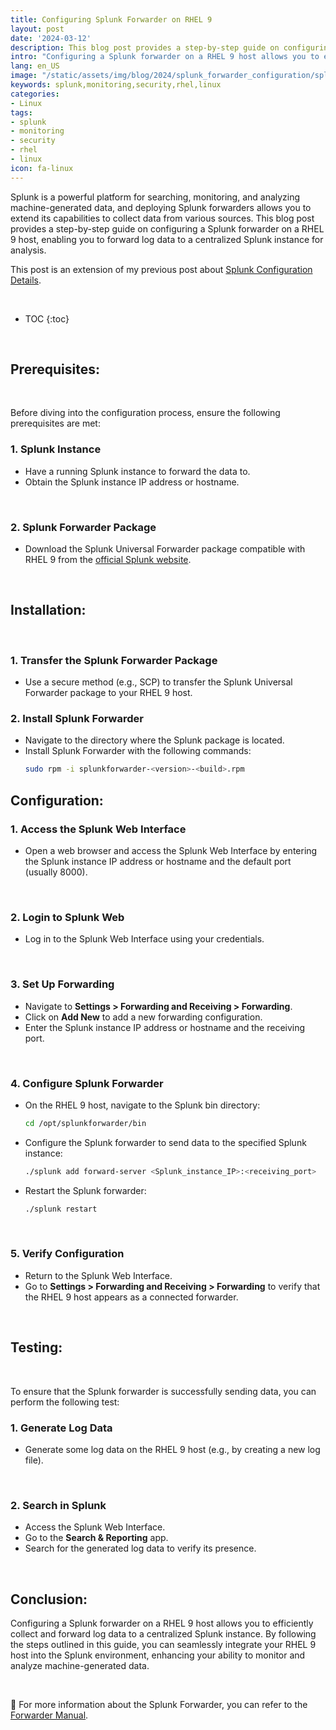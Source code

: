 ```yaml
---
title: Configuring Splunk Forwarder on RHEL 9
layout: post
date: '2024-03-12'
description: This blog post provides a step-by-step guide on configuring a Splunk forwarder on a RHEL 9 host, enabling you to forward log data to a centralized Splunk instance for analysis.
intro: "Configuring a Splunk forwarder on a RHEL 9 host allows you to efficiently collect and forward log data to a centralized Splunk instance."
lang: en_US
image: "/static/assets/img/blog/2024/splunk_forwarder_configuration/splunk_forwarder_configuration.jpg"
keywords: splunk,monitoring,security,rhel,linux
categories:
- Linux
tags:
- splunk
- monitoring
- security
- rhel
- linux
icon: fa-linux
---
```


Splunk is a powerful platform for searching, monitoring, and analyzing machine-generated data, and deploying Splunk forwarders allows you to extend its capabilities to collect data from various sources. This blog post provides a step-by-step guide on configuring a Splunk forwarder on a RHEL 9 host, enabling you to forward log data to a centralized Splunk instance for analysis.

This post is an extension of my previous post about [Splunk Configuration Details](https://jamisonjohnson.me/blog/linux/splunk_configuration_details/).

<br>

* TOC 
{:toc}

<br>

## Prerequisites:

<br>

Before diving into the configuration process, ensure the following prerequisites are met:

### 1. **Splunk Instance**
   - Have a running Splunk instance to forward the data to.
   - Obtain the Splunk instance IP address or hostname.

<br>

### 2. **Splunk Forwarder Package**
   - Download the Splunk Universal Forwarder package compatible with RHEL 9 from the [official Splunk website](https://www.splunk.com/en_us/download/universal-forwarder.html ).

<br>

## Installation:

<br>

### 1. **Transfer the Splunk Forwarder Package**
   - Use a secure method (e.g., SCP) to transfer the Splunk Universal Forwarder package to your RHEL 9 host.

### 2. **Install Splunk Forwarder**
   - Navigate to the directory where the Splunk package is located.
   - Install Splunk Forwarder with the following commands:
     ```bash
     sudo rpm -i splunkforwarder-<version>-<build>.rpm
     ```

## Configuration:

### 1. **Access the Splunk Web Interface**
   - Open a web browser and access the Splunk Web Interface by entering the Splunk instance IP address or hostname and the default port (usually 8000).

<br>

### 2. **Login to Splunk Web**
   - Log in to the Splunk Web Interface using your credentials.

<br>

### 3. **Set Up Forwarding**
   - Navigate to **Settings > Forwarding and Receiving > Forwarding**.
   - Click on **Add New** to add a new forwarding configuration.
   - Enter the Splunk instance IP address or hostname and the receiving port.

<br>

### 4. **Configure Splunk Forwarder**
   - On the RHEL 9 host, navigate to the Splunk bin directory:
     ```bash
     cd /opt/splunkforwarder/bin
     ```
   - Configure the Splunk forwarder to send data to the specified Splunk instance:
     ```bash
     ./splunk add forward-server <Splunk_instance_IP>:<receiving_port>
     ```
   - Restart the Splunk forwarder:
     ```bash
     ./splunk restart
     ```

<br>

### 5. **Verify Configuration**
   - Return to the Splunk Web Interface.
   - Go to **Settings > Forwarding and Receiving > Forwarding** to verify that the RHEL 9 host appears as a connected forwarder.

<br>

## Testing:

<br>

To ensure that the Splunk forwarder is successfully sending data, you can perform the following test:

### 1. **Generate Log Data**
   - Generate some log data on the RHEL 9 host (e.g., by creating a new log file).

<br>

### 2. **Search in Splunk**
   - Access the Splunk Web Interface.
   - Go to the **Search & Reporting** app.
   - Search for the generated log data to verify its presence.

<br>

## Conclusion:

Configuring a Splunk forwarder on a RHEL 9 host allows you to efficiently collect and forward log data to a centralized Splunk instance. By following the steps outlined in this guide, you can seamlessly integrate your RHEL 9 host into the Splunk environment, enhancing your ability to monitor and analyze machine-generated data.

<br>

📝 For more information about the Splunk Forwarder, you can refer to the [Forwarder Manual](https://docs.splunk.com/Documentation/Forwarder/9.2.0/Forwarder/Abouttheuniversalforwarder).
